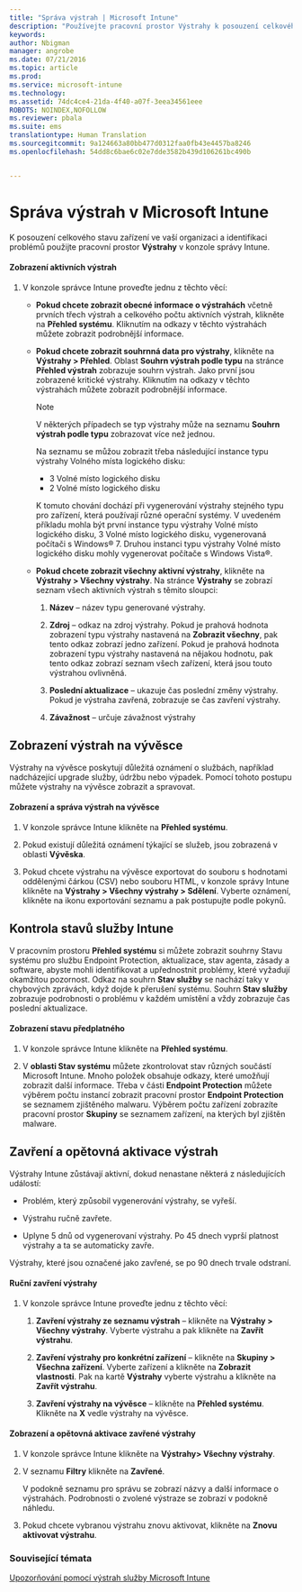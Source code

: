 ```yaml
---
title: "Správa výstrah | Microsoft Intune"
description: "Používejte pracovní prostor Výstrahy k posouzení celkového stavu zařízení ve vaší organizaci."
keywords: 
author: Nbigman
manager: angrobe
ms.date: 07/21/2016
ms.topic: article
ms.prod: 
ms.service: microsoft-intune
ms.technology: 
ms.assetid: 74dc4ce4-21da-4f40-a07f-3eea34561eee
ROBOTS: NOINDEX,NOFOLLOW
ms.reviewer: pbala
ms.suite: ems
translationtype: Human Translation
ms.sourcegitcommit: 9a124663a80bb477d0312faa0fb43e4457ba8246
ms.openlocfilehash: 54dd8c6bae6c02e7dde3582b439d106261bc490b


---
```


# Správa výstrah v Microsoft Intune
K posouzení celkového stavu zařízení ve vaší organizaci a identifikaci problémů použijte pracovní prostor **Výstrahy** v konzole správy Intune.

#### Zobrazení aktivních výstrah

1.  V konzole správce Intune proveďte jednu z těchto věcí:

    -   **Pokud chcete zobrazit obecné informace o výstrahách** včetně prvních třech výstrah a celkového počtu aktivních výstrah, klikněte na **Přehled systému**. Kliknutím na odkazy v těchto výstrahách můžete zobrazit podrobnější informace.

    -   **Pokud chcete zobrazit souhrnná data pro výstrahy**, klikněte na **Výstrahy &gt; Přehled**. Oblast **Souhrn výstrah podle typu** na stránce **Přehled výstrah** zobrazuje souhrn výstrah. Jako první jsou zobrazené kritické výstrahy. Kliknutím na odkazy v těchto výstrahách můžete zobrazit podrobnější informace.

        > [!NOTE]
        > V některých případech se typ výstrahy může na seznamu **Souhrn výstrah podle typu** zobrazovat více než jednou.
        >
        > Na seznamu se můžou zobrazit třeba následující instance typu výstrahy Volného místa logického disku:
        >
        > -   3 Volné místo logického disku
        > -   2 Volné místo logického disku
        >
        > K tomuto chování dochází při vygenerování výstrahy stejného typu pro zařízení, která používají různé operační systémy. V uvedeném příkladu mohla být první instance typu výstrahy Volné místo logického disku, 3 Volné místo logického disku, vygenerovaná počítači s Windows® 7. Druhou instanci typu výstrahy Volné místo logického disku mohly vygenerovat počítače s Windows Vista®.

    -   **Pokud chcete zobrazit všechny aktivní výstrahy**, klikněte na **Výstrahy &gt; Všechny výstrahy**. Na stránce **Výstrahy** se zobrazí seznam všech aktivních výstrah s těmito sloupci:

        1.  **Název** – název typu generované výstrahy.

        2.  **Zdroj** – odkaz na zdroj výstrahy. Pokud je prahová hodnota zobrazení typu výstrahy nastavená na **Zobrazit všechny**, pak tento odkaz zobrazí jedno zařízení. Pokud je prahová hodnota zobrazení typu výstrahy nastavená na nějakou hodnotu, pak tento odkaz zobrazí seznam všech zařízení, která jsou touto výstrahou ovlivněná.

        3.  **Poslední aktualizace** – ukazuje čas poslední změny výstrahy. Pokud je výstraha zavřená, zobrazuje se čas zavření výstrahy.

        4.  **Závažnost** – určuje závažnost výstrahy

## Zobrazení výstrah na vývěsce
Výstrahy na vývěsce poskytují důležitá oznámení o službách, například nadcházející upgrade služby, údržbu nebo výpadek. Pomocí tohoto postupu můžete výstrahy na vývěsce zobrazit a spravovat.

#### Zobrazení a správa výstrah na vývěsce

1.  V konzole správce Intune klikněte na **Přehled systému**.

2.  Pokud existují důležitá oznámení týkající se služeb, jsou zobrazená v oblasti **Vývěska**.

3.  Pokud chcete výstrahu na vývěsce exportovat do souboru s hodnotami oddělenými čárkou (CSV) nebo souboru HTML, v konzole správy Intune klikněte na **Výstrahy &gt; Všechny výstrahy &gt; Sdělení**. Vyberte oznámení, klikněte na ikonu exportování seznamu a pak postupujte podle pokynů.

## Kontrola stavů služby Intune
V pracovním prostoru **Přehled systému** si můžete zobrazit souhrny Stavu systému pro službu Endpoint Protection, aktualizace, stav agenta, zásady a software, abyste mohli identifikovat a upřednostnit problémy, které vyžadují okamžitou pozornost. Odkaz na souhrn **Stav služby** se nachází taky v chybových zprávách, když dojde k přerušení systému. Souhrn **Stav služby** zobrazuje podrobnosti o problému v každém umístění a vždy zobrazuje čas poslední aktualizace.

#### Zobrazení stavu předplatného

1.  V konzole správce Intune klikněte na **Přehled systému**.

2.  V **oblasti Stav systému** můžete zkontrolovat stav různých součástí Microsoft Intune. Mnoho položek obsahuje odkazy, které umožňují zobrazit další informace. Třeba v části **Endpoint Protection** můžete výběrem počtu instancí zobrazit pracovní prostor **Endpoint Protection** se seznamem zjištěného malwaru. Výběrem počtu zařízení zobrazíte pracovní prostor **Skupiny** se seznamem zařízení, na kterých byl zjištěn malware.

## Zavření a opětovná aktivace výstrah
Výstrahy Intune zůstávají aktivní, dokud nenastane některá z následujících událostí:

-   Problém, který způsobil vygenerování výstrahy, se vyřeší.

-   Výstrahu ručně zavřete.

-   Uplyne 5 dnů od vygenerovaní výstrahy. Po 45 dnech vyprší platnost výstrahy a ta se automaticky zavře.

Výstrahy, které jsou označené jako zavřené, se po 90 dnech trvale odstraní.

#### Ruční zavření výstrahy

1.  V konzole správce Intune proveďte jednu z těchto věcí:

    1.  **Zavření výstrahy ze seznamu výstrah** – klikněte na **Výstrahy &gt; Všechny výstrahy**. Vyberte výstrahu a pak klikněte na **Zavřít výstrahu**.

    2.  **Zavření výstrahy pro konkrétní zařízení** – klikněte na **Skupiny &gt; Všechna zařízení**. Vyberte zařízení a klikněte na **Zobrazit vlastnosti**. Pak na kartě **Výstrahy** vyberte výstrahu a klikněte na **Zavřít výstrahu**.

    3.  **Zavření výstrahy na vývěsce** – klikněte na **Přehled systému**. Klikněte na **X** vedle výstrahy na vývěsce.

#### Zobrazení a opětovná aktivace zavřené výstrahy

1.  V konzole správce Intune klikněte na **Výstrahy&gt; Všechny výstrahy**.

2.  V seznamu **Filtry** klikněte na **Zavřené**.

    V podokně seznamu pro správu se zobrazí názvy a další informace o výstrahách. Podrobnosti o zvolené výstraze se zobrazí v podokně náhledu.

3.  Pokud chcete vybranou výstrahu znovu aktivovat, klikněte na **Znovu aktivovat výstrahu**.

### Související témata
[Upozorňování pomocí výstrah služby Microsoft Intune](get-notified-by-alerts.md)



<!--HONumber=Jul16_HO4-->


